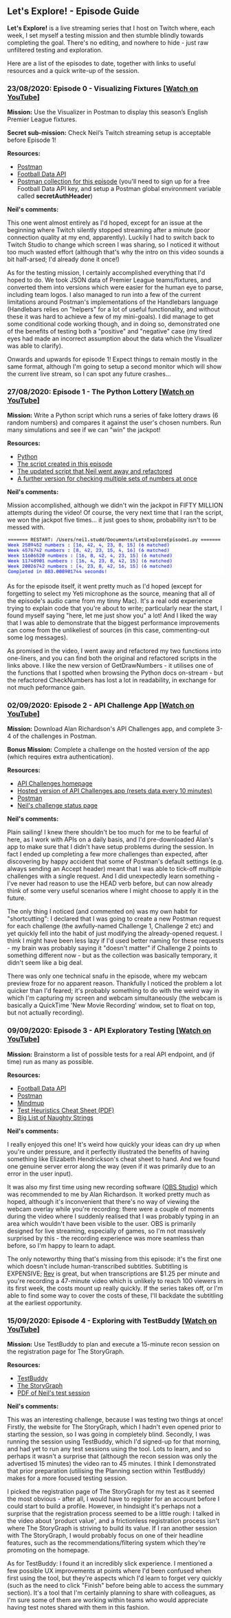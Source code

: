 ## Let's Explore! - Episode Guide

**Let's Explore!** is a live streaming series that I host on Twitch where, each week, I set myself a testing mission and then stumble blindly towards completing the goal. There's no editing, and nowhere to hide - just raw unfiltered testing and exploration.

Here are a list of the episodes to date, together with links to useful resources and a quick write-up of the session.

### 23/08/2020: Episode 0 - Visualizing Fixtures [[Watch on YouTube](https://www.youtube.com/watch?v=fjjqTvA_rgQ)]
**Mission:** Use the Visualizer in Postman to display this season’s English Premier League fixtures. 

**Secret sub-mission:** Check Neil’s Twitch streaming setup is acceptable before Episode 1!

**Resources:**

 - [Postman](https://postman.com)
 - [Football Data API](https://football-data.org)
 - [Postman collection for this episode](/resources/LetsExplore/Episode0/Episode0.postman_collection.json) (you'll need to sign up for a free Football Data API key, and setup a Postman global environment variable called **secretAuthHeader**)
 
**Neil's comments:** 

This one went almost entirely as I'd hoped, except for an issue at the beginning where Twitch silently stopped streaming after a minute (poor connection quality at my end, apparently). Luckily I had to switch back to Twitch Studio to change which screen I was sharing, so I noticed it without too much wasted effort (although that's why the intro on this video sounds a bit half-arsed; I'd already done it once!)

As for the testing mission, I certainly accomplished everything that I'd hoped to do. We took JSON data of Premier League teams/fixtures, and converted them into versions which were easier for the human eye to parse, including team logos. I also managed to run into a few of the current limitations around Postman's implementations of the Handlebars language (Handlebars relies on "helpers" for a lot of useful functionality, and without these it was hard to achieve a few of my mini-goals). I did manage to get some conditional code working though, and in doing so, demonstrated one of the benefits of testing both a "positive" and "negative" case (my tired eyes had made an incorrect assumption about the data which the Visualizer was able to clarify).

Onwards and upwards for episode 1! Expect things to remain mostly in the same format, although I'm going to setup a second monitor which will show the current live stream, so I can spot any future crashes...

### 27/08/2020: Episode 1 - The Python Lottery [[Watch on YouTube](https://www.youtube.com/watch?v=DW3dRznL4N8)]
**Mission:** Write a Python script which runs a series of fake lottery draws (6 random numbers) and compares it against the user's chosen numbers. Run many simulations and see if we can "win" the jackpot!

**Resources:**

 - [Python](https://python.org)
 - [The script created in this episode](/resources/LetsExplore/Episode1/Episode1.py)
 - [The updated script that Neil went away and refactored](/resources/LetsExplore/Episode1/Episode1_Refactored.py)
 - [A further version for checking multiple sets of numbers at once](/resources/LetsExplore/Episode1/Episode1_MultipleContestants.py)

**Neil's comments:**

Mission accomplished, although we didn't win the jackpot in FIFTY MILLION attempts during the video! Of course, the very next time that I ran the script, we won the jackpot five times... it just goes to show, probability isn't to be messed with.

![](/resources/LetsExplore/Episode1/Episode1_JackpotWins.png)

As for the episode itself, it went pretty much as I'd hoped (except for forgetting to select my Yeti microphone as the source, meaning that all of the episode's audio came from my tinny Mac). It's a real odd experience trying to explain code that you're about to write; particularly near the start, I found myself saying "here, let me just show you" a lot! And I liked the way that I was able to demonstrate that the biggest performance improvements can come from the unlikeliest of sources (in this case, commenting-out some log messages).

As promised in the video, I went away and refactored my two functions into one-liners, and you can find both the original and refactored scripts in the links above. I like the new version of GetDrawNumbers - it utilises one of the functions that I spotted when browsing the Python docs on-stream - but the refactored CheckNumbers has lost a lot in readability, in exchange for not much peformance gain.

### 02/09/2020: Episode 2 - API Challenge App [[Watch on YouTube](https://www.youtube.com/watch?v=zSHLYayjb5w)]
**Mission:** Download Alan Richardson's API Challenges app, and complete 3-4 of the challenges in Postman.

**Bonus Mission:** Complete a challenge on the hosted version of the app (which requires extra authentication).

**Resources:**

 - [API Challenges homepage](eviltester.com/apichallenges)
 - [Hosted version of API Challenges app (resets data every 10 minutes)](https://apichallenges.herokuapp.com)
 - [Postman](https://postman.com)
 - [Neil's challenge status page](https://apichallenges.herokuapp.com/gui/challenges/13af3358-b16c-4077-bc46-c3f3a10e15dc)

**Neil's comments:**

Plain sailing! I knew there shouldn't be too much for me to be fearful of here, as I work with APIs on a daily basis, and I'd pre-downloaded Alan's app to make sure that I didn't have setup problems during the session. In fact I ended up completing a few more challenges than expected, after discovering by happy accident that some of Postman's default settings (e.g. always sending an Accept header) meant that I was able to tick-off multiple challenges with a single request. And I did unexpectedly learn something - I've never had reason to use the HEAD verb before, but can now already think of some very useful scenarios where I might choose to apply it in the future.

The only thing I noticed (and commented on) was my own habit for "shortcutting": I declared that I was going to create a new Postman request for each challenge (the awfully-named Challenge 1, Challenge 2 etc) and yet quickly fell into the habit of just modifying the already-opened request. I think I might have been less lazy if I'd used better naming for these requests - my brain was probably saying it "doesn't matter" if Challenge 2 points to something different now - but as the collection was basically temporary, it didn't seem like a big deal.

There was only one technical snafu in the episode, where my webcam preview froze for no apparent reason. Thankfully I noticed the problem a lot quicker than I'd feared; it's probably something to do with the weird way in which I'm capturing my screen and webcam simultaneously (the webcam is basically a QuickTime 'New Movie Recording' window, set to float on top, but not actually recording). 


### 09/09/2020: Episode 3 - API Exploratory Testing [[Watch on YouTube](https://www.youtube.com/watch?v=m6bYQQOCiWM)]

**Mission:** Brainstorm a list of possible tests for a real API endpoint, and (if time) run as many as possible.

**Resources:**

 - [Football Data API](https://football-data.org)
 - [Postman](https://postman.com)
 - [Mindmup](https://mindmup.com)
 - [Test Heuristics Cheat Sheet (PDF)](https://testobsessed.com/wp-content/uploads/2011/04/testheuristicscheatsheetv1.pdf)
 - [Big List of Naughty Strings](https://github.com/minimaxir/big-list-of-naughty-strings/blob/master/blns.txt)

**Neil's comments:**

I really enjoyed this one! It's weird how quickly your ideas can dry up when you're under pressure, and it perfectly illustrated the benefits of having something like Elizabeth Hendrickson's cheat sheet to hand. And we found one genuine server error along the way (even if it was primarily due to an error in the user input).

It was also my first time using new recording software ([OBS Studio](https://obsproject.com/)) which was recommended to me by Alan Richardson. It worked pretty much as hoped, although it's inconvenient that there's no way of viewing the webcam overlay while you're recording: there were a couple of moments during the video where I suddenly realised that I was probably typing in an area which wouldn't have been visible to the user. OBS is primarily designed for live streaming, especially of games, so I'm not massively surprised by this - the recording experience was more seamless than before, so I'm happy to learn to adapt.

The only noteworthy thing that's missing from this episode: it's the first one which doesn't include human-transcribed subtitles. Subtitling is EXPENSIVE; [Rev](https://www.rev.com) is great, but when transcriptions are $1.25 per minute and you're recording a 47-minute video which is unlikely to reach 100 viewers in its first week, the costs mount up really quickly. If the series takes off, or I'm able to find some way to cover the costs of these, I'll backdate the subtitling at the earliest opportunity.

### 15/09/2020: Episode 4 - Exploring with TestBuddy [[Watch on YouTube](https://www.youtube.com/watch?v=a0DWifILUCE)]

**Mission:** Use TestBuddy to plan and execute a 15-minute recon session on the registration page for The StoryGraph.

**Resources:**

 - [TestBuddy](https://testbuddy.co)
 - [The StoryGraph](https://thestorygraph.com)
 - [PDF of Neil's test session]()

**Neil's comments:**

This was an interesting challenge, because I was testing two things at once! Firstly, the website for The StoryGraph, which I hadn't even opened prior to starting the session, so I was going in completely blind. Secondly, I was running the session using TestBuddy, which I'd signed-up for that morning, and had yet to run any test sessions using the tool. Lots to learn, and so perhaps it wasn't a surprise that (although the recon session was only the advertised 15 minutes) the video ran to 45 minutes. I think I demonstrated that prior preparation (utilising the Planning section within TestBuddy) makes for a more focused testing session.

I picked the registration page of The StoryGraph for my test as it seemed the most obvious - after all, I would have to register for an account before I could start to build a profile. However, in hindsight it's perhaps not a surprise that the registration process seemed to be a little rough: I talked in the video about 'product value', and a frictionless registration process isn't where The StoryGraph is striving to build its value. If I ran another session with The StoryGraph, I would probably focus on one of their headline features, such as the recommendations/filtering system which they're promoting on the homepage.

As for TestBuddy: I found it an incredibly slick experience. I mentioned a few possible UX improvements at points where I'd been confused when first using the tool, but they're aspects which I'd learn to forget very quickly (such as the need to click "Finish" before being able to access the summary section). It's a tool that I'm certainly planning to share with colleagues, as I'm sure some of them are working within teams who would appreciate having test notes shared with them in this fashion.
